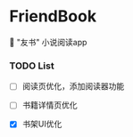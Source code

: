 # FriendBook
:closed_book: "友书" 小说阅读app

### TODO List
* [ ] 阅读页优化，添加阅读器功能
* [ ] 书籍详情页优化
* [x] 书架UI优化


